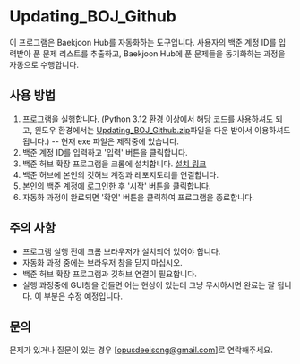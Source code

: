 # Updating_BOJ_Github

이 프로그램은 Baekjoon Hub를 자동화하는 도구입니다. 사용자의 백준 계정 ID를 입력받아 푼 문제 리스트를 추출하고, Baekjoon Hub에 푼 문제들을 동기화하는 과정을 자동으로 수행합니다.

## 사용 방법

1. 프로그램을 실행합니다.
(Python 3.12 환경 이상에서 해당 코드를 사용하셔도 되고, 윈도우 환경에서는 [Updating_BOJ_Github.zip](https://g.co/kgs/RFHU5JE)파일을 다운 받아서 이용하셔도 됩니다.)
-- 현재 exe 파일은 제작중에 있습니다.
3. 백준 계정 ID를 입력하고 '입력' 버튼을 클릭합니다.
4. 백준 허브 확장 프로그램을 크롬에 설치합니다. [설치 링크](https://g.co/kgs/RFHU5JE)
5. 백준 허브에 본인의 깃허브 계정과 레포지토리를 연결합니다.
6. 본인의 백준 계정에 로그인한 후 '시작' 버튼을 클릭합니다.
7. 자동화 과정이 완료되면 '확인' 버튼을 클릭하여 프로그램을 종료합니다.

## 주의 사항

- 프로그램 실행 전에 크롬 브라우저가 설치되어 있어야 합니다.
- 자동화 과정 중에는 브라우저 창을 닫지 마십시오.
- 백준 허브 확장 프로그램과 깃허브 연결이 필요합니다.
- 실행 과정중에 GUI창을 건들면 어는 현상이 있는데 그냥 무시하시면 완료는 잘 됩니다. 이 부분은 수정 예정입니다.
## 문의

문제가 있거나 질문이 있는 경우 [opusdeeisong@gmail.com]로 연락해주세요.
